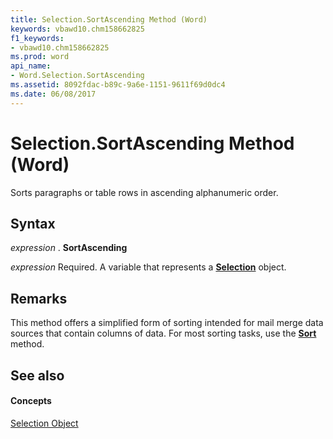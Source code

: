 ```yaml
---
title: Selection.SortAscending Method (Word)
keywords: vbawd10.chm158662825
f1_keywords:
- vbawd10.chm158662825
ms.prod: word
api_name:
- Word.Selection.SortAscending
ms.assetid: 8092fdac-b89c-9a6e-1151-9611f69d0dc4
ms.date: 06/08/2017
---
```



# Selection.SortAscending Method (Word)

Sorts paragraphs or table rows in ascending alphanumeric order.


## Syntax

 _expression_ . **SortAscending**

 _expression_ Required. A variable that represents a **[Selection](selection-object-word.md)** object.


## Remarks

 This method offers a simplified form of sorting intended for mail merge data sources that contain columns of data. For most sorting tasks, use the **[Sort](selection-sort-method-word.md)** method.


## See also


#### Concepts


[Selection Object](selection-object-word.md)


